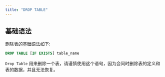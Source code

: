 ```yaml
---
title: "DROP TABLE"
---
```


## 基础语法

删除表的基础语法如下:

```sql
DROP TABLE [IF EXISTS] table_name
```

`Drop Table` 用来删除一个表，请谨慎使用这个语句，因为会同时删除表的定义和表的数据，并且无法恢复。
